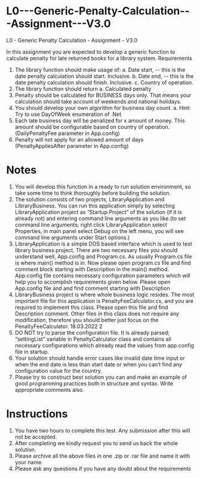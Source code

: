 # L0---Generic-Penalty-Calculation---Assignment---V3.0
L0 - Generic Penalty Calculation - Assignment - V3.0

In this assignment you are expected to develop a generic function to calculate penalty for late returned 
books for a library system.
Requirements
1) The library function should make usage of:
a. Date start, -- this is the date penalty calculation should start. Inclusive.
b. Date end, -- this is the date penalty calculation should finish. Inclusive.
c. Country of operation.
2) The library function should return
a. Calculated penalty
3) Penalty should be calculated for BUSINESS days only. That means your calculation should take 
account of weekends and national holidays. 
4) You should develop your own algorithm for business day count. 
a. Hint: Try to use DayOfWeek enumeration of .Net
5) Each late business day will be penalized for x amount of money. This amount should be 
configurable based on country of operation. (DailyPenaltyFee parameter in App.config)
6) Penalty will not apply for an allowed amount of days (PenaltyAppliesAfter parameter in 
App.config)
# Notes
1) You will develop this function in a ready to run solution environment, so take some time to 
think thoroughly before building the solution.
2) The solution consists of two projects, LibraryApplication and LibraryBusiness. You can run this 
application simply by selecting LibraryApplication project as “Startup Project” of the solution 
(if it is already not) and entering command line arguments as you like.(to set command line 
arguments; right click LibraryApplication select Properties, in main panel select Debug on the 
left menu, you will see command line arguments under Start options.)
3) LibraryApplication is a simple DOS based interface which is used to test library business 
project. There are two necessary files you should understand well, App.config and Program.cs. 
As usually Program.cs file is where main() method is in. Now please open program.cs file and 
find comment block starting with Description in the main() method. App.config file contains 
necessary configuration parameters which will help you to accomplish requirements given 
below. Please open App.config file and and find comment starting with Description
4) LibraryBusiness project is where whole business logic resides. The most important file for this
application is PenaltyFeeCalculator.cs, and you are required to implement this class. Please 
open this file and find Description comment. Other files in this class does not require any 
modification, therefore you should better just focus on the PenaltyFeeCalculator.
18.03.2022
2
5) DO NOT try to parse the configuration file. It is already parsed; “settingList” variable in 
PenaltyCalculator class and contains all necessary configurations which already read the 
values from app.config file in startup.
6) Your solution should handle error cases like invalid date time input or when the end date is 
less than start date or when you can’t find any configuration value for the country.
7) Please try to construct best solution you can and make an example of good programming 
practices both in structure and syntax. Write appropriate comments also.
# Instructions
1) You have two hours to complete this test. Any submission after this will not be accepted.
2) After completing we kindly request you to send us back the whole solution.
3) Please archive all the above files in one .zip or .rar file and name it with your name.
4) Please ask any questions if you have any doubt about the requirements
